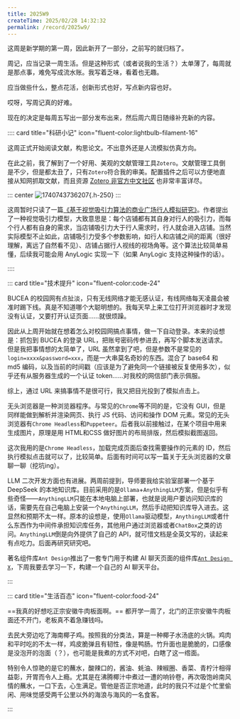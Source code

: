 ```yaml
---
title: 2025W9 
createTime: 2025/02/28 14:32:32
permalink: /record/2025w9/
---
```


这周是新学期的第一周，因此新开了一部分，之前写的就归档了。

周记，应当记录一周生活。但是这种形式（或者说我的生活？）太单薄了，每周就是那点事，难免写成流水账。我写着乏味，看着也无趣。

应当做些什么，整点花活，创新形式也好，写点新内容也好。

哎呀，写周记真的好难。

现在的决定是每周五写出一部分发布出来，然后周六周日随缘补充新的内容。

:::: card title="科研小记" icon="fluent-color:lightbulb-filament-16"

这周正式开始阅读文献，构思论文。不出意外还是人流模拟仿真方向。

在此之前，我了解到了一个好用、美观的文献管理工具`Zotero`。文献管理工具倒是不少，但是都太丑了，只有`Zotero`符合我的审美。配置插件之后可以方便地直接从知网抓取文献，而且资源 [Zotero 非官方中文社区](https://zotero-chinese.com/) 也非常丰富详尽。


::: center
![1740743736207](https://cdn.jsdelivr.net/gh/YOYOYOAKE/YOYOPics/notes/record/2025W9/1740743736207.webp){.h-250}
:::

这周暂时只读了一篇[《基于视觉吸引力算法的商业广场行人模拟研究》](https://link.cnki.net/doi/10.16272/j.cnki.cn11-1392/j.2023.01.025)。作者提出了一种视觉吸引力模型，大致意思是：每个店铺都有其自身对行人的吸引力，而每个行人都有自身的需求，当店铺吸引力大于行人需求时，行人就会进入店铺。当然实际模型不止如此，店铺吸引力受多个参数影响，如行人和店铺之间的距离（很好理解，离远了自然看不见）、店铺占据行人视线的视场角等。这个算法比较简单易懂，后续我可能会用 AnyLogic 实现一下（如果 AnyLogic 支持这种操作的话）。

::::

::: card title="技术提升" icon="fluent-color:code-24"

BUCEA 的校园网有点扯淡，只有无线网络才能无感认证，有线网络每天凌晨会被准时踢下线。真是不知道哪个大聪明想的。我每天早上来工位打开浏览器时才发现没有认证，又要打开认证页面……就很烦躁。

因此从上周开始就在想着怎么对校园网搞点事情，做一下自动登录。本来的设想是：抓包到 BUCEA 的登录 URL，把账号密码传参进去，再写个脚本发送请求。但是我把事情想的太简单了，URL 虽然拿到了吧，但是参数不是常见的`login=xxxx&password=xxx`，而是一大串莫名奇妙的东西。混合了 base64 和 md5 编码，以及当前的时间戳（应该是为了避免同一个链接被反复使用多次），似乎还有从服务器生成的一个认证 token……对我校的网信部门表示佩服。

综上，通过 URL 来搞事情不是很可行，我又把目光投到了模拟点击上。

无头浏览器是一种浏览器程序。与常见的`Chrome`等不同的是，它没有 GUI，但是同样能做到解析并渲染网页、执行 JS 代码、访问和操作 DOM 元素。常见的无头浏览器有`Chrome Headless`和`Puppeteer`。后者我以前接触过，在某个项目中用来生成图片，原理是用 HTML和CSS 做好图片的布局排版，然后模拟截图返回。

这次我用的是`Chrome Headless`，加载完成页面后查找需要操作的元素的 ID，然后执行模拟点击就可以了，比较简单。后面有时间可以写一篇关于无头浏览器的文章聊一聊（挖坑ing）。

LLM 二次开发方面也有进展。两周前提到，导师要我给实验室部署一个基于 DeepSeek 的本地知识库。目前采用的是`Ollama`+`AnythingLLM`方案，但是似乎有些奇怪——`AnythingLLM`只能在本地电脑上部署，也就是说用户要访问知识库的话，需要先在自己电脑上安装一个`AnythingLLM`，然后手动把知识库导入进去。这显然和预期不太一样。原本的设想是，使用`Ollama`驱动模型，`AnythingLLM`或者什么东西作为中间件承担知识库任务，其他用户通过浏览器或者`ChatBox`之类的访问。`AnythingLLM`倒是向外提供了自己的 API，就可惜文档是全英文写的，读起来有点吃力。后面再研究研究吧。

著名组件库`Ant Design`推出了一套专门用于构建 AI 聊天页面的组件库[`Ant Design X`](https://antd-design-x-vue.netlify.app/)，下周我要去学习一下，构建一个自己的 AI 聊天平台。

:::

::: card title="生活百态" icon="fluent-color:food-24"

==我真的好想吃正宗安徽牛肉板面啊。== 都开学一周了，北门的正宗安徽牛肉板面还不开门，老板真不着急赚钱吗。

去民大旁边吃了海南椰子鸡。按照我的分类法，算是一种椰子水汤底的火锅。鸡肉和平时吃的不太一样，鸡皮脆弹且有韧性，像是鸭肠。竹升面也是脆脆的，口感像是没泡开的泡面（？），也可能是我煮的方式不对吧，白瞎了这一绺面。

特别令人惊艳的是它的蘸水，酸辣口的，酱油、蚝油、辣椒圈、香菜、青柠汁相得益彰，开胃而令人上瘾。尤其是在沸腾椰汁中煮过一遭的响铃卷，再次吸饱岭南风情的蘸水，一口下去，心生满足。管他是否正宗地道，此时的我只不过是个忙里偷闲、用味觉感受两千公里以外的海浪与海风的一名食客。

<CardGrid>
  <ImageCard
    image="https://cdn.jsdelivr.net/gh/YOYOYOAKE/YOYOPics/notes/record/2025W9/1740743781863.webp"
  />
  <ImageCard
    image="https://cdn.jsdelivr.net/gh/YOYOYOAKE/YOYOPics/notes/record/2025W9/1740743777585.webp"
  />
</CardGrid>

:::


